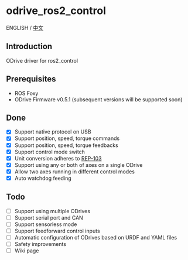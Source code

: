 # odrive_ros2_control
ENGLISH / [中文](<README_CN.md>)
## Introduction
ODrive driver for ros2_control
## Prerequisites
* ROS Foxy
* ODrive Firmware v0.5.1 (subsequent versions will be supported soon)
## Done
- [x] Support native protocol on USB
- [x] Support position, speed, torque commands
- [x] Support position, speed, torque feedbacks
- [x] Support control mode switch
- [x] Unit conversion adheres to [REP-103](<https://www.ros.org/reps/rep-0103.html>)
- [x] Support using any or both of axes on a single ODrive
- [x] Allow two axes running in different control modes
- [x] Auto watchdog feeding
## Todo
- [ ] Support using multiple ODrives
- [ ] Support serial port and CAN
- [ ] Support sensorless mode
- [ ] Support feedforward control inputs
- [ ] Automatic configuration of ODrives based on URDF and YAML files
- [ ] Safety improvements
- [ ] Wiki page